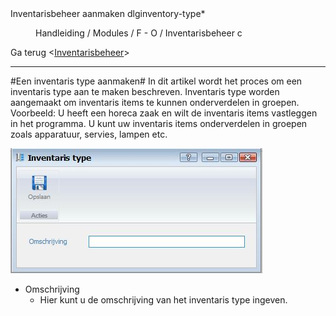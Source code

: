 <properties>
	<page>
		<title>Inventarisbeheer aanmaken</title>
		<description>Inventarisbeheer aanmaken</description>
		<context>dlginventory-type*</context>
	</page>
	<menu>
		<position>Handleiding / Modules / F - O / Inventarisbeheer</position>
		<title>Inventarisbeheer aanmaken</title>
		<sort>c</sort>
	</menu>
</properties>

Ga terug <[Inventarisbeheer](http://hybridsaas.support/pages/handleiding/modules/F-O/inventarisbeheer/introductie)>

----------
#Een inventaris type aanmaken#
In dit artikel wordt het proces om een inventaris type aan te maken beschreven. Inventaris type worden aangemaakt om inventaris items te kunnen onderverdelen in groepen. Voorbeeld: U heeft een horeca zaak en wilt de inventaris items vastleggen in het programma. U kunt uw inventaris items onderverdelen in groepen zoals apparatuur, servies, lampen etc.

![](images/type.JPG)

- Omschrijving
	- Hier kunt u de omschrijving van het inventaris type ingeven.